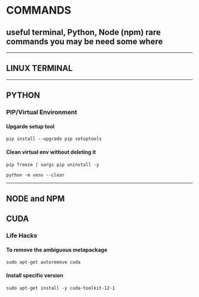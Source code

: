 #                                 COMMANDS
useful terminal, Python, Node (npm) rare commands you may be need some where
-------
---
## LINUX TERMINAL
---
## PYTHON

### PIP/Virtual Environment
#### Upgarde setup tool
 ```terminal
pip install --upgrade pip setuptools
```  
#### Clean virtual env without deleting it
 ```terminal
 pip freeze | xargs pip uninstall -y
 ```
 ```terminal
 python -m venv --clear
```

---
## NODE and NPM

## CUDA

### Life Hacks
#### To remove the ambiguous metapackage
`sudo apt-get autoremove cuda`
#### Install specific version
`sudo apt-get install -y cuda-toolkit-12-1`

